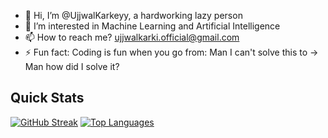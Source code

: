 - 👋 Hi, I’m @UjjwalKarkeyy, a hardworking lazy person
- 👀 I’m interested in Machine Learning and Artificial Intelligence
- 📫 How to reach me? ujjwalkarki.official@gmail.com
- ⚡ Fun fact: Coding is fun when you go from: Man I can't solve this to -> Man how did I solve it?

<!---
UjjwalKarkeyy/UjjwalKarkeyy is a ✨ special ✨ repository because its `README.md` (this file) appears on your GitHub profile.
You can click the Preview link to take a look at your changes.
--->
<!--- ![Anurag's GitHub stats](https://github-readme-stats.vercel.app/api?username=UjjwalKarkeyy&show_icons=true&theme=radical) --->


## Quick Stats

[![GitHub Streak](https://streak-stats.demolab.com?user=UjjwalKarkeyy&theme=dark)](https://git.io/streak-stats)
[![Top Languages](https://github-readme-stats.vercel.app/api/top-langs/?username=UjjwalKarkeyy&layout=compact&theme=dark)](https://github.com/anuraghazra/github-readme-stats)


